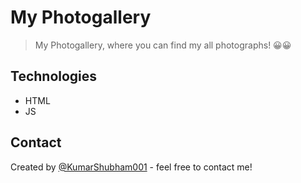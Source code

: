 # My Photogallery
> My Photogallery, where you can find my all photographs! 😀😀

## Technologies
* HTML
* JS

## Contact
Created by [@KumarShubham001](http://www.kumarshubham.in/) - feel free to contact me!